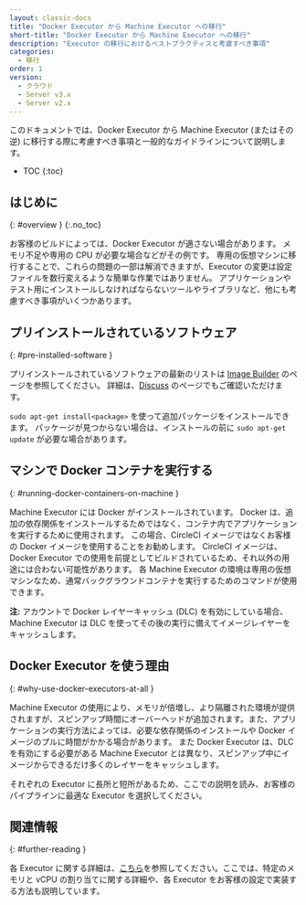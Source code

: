 ```yaml
---
layout: classic-docs
title: "Docker Executor から Machine Executor への移行"
short-title: "Docker Executor から Machine Executor への移行"
description: "Executor の移行におけるベストプラクティスと考慮すべき事項"
categories:
  - 移行
order: 1
version:
  - クラウド
  - Server v3.x
  - Server v2.x
---
```


このドキュメントでは、Docker Executor から Machine Executor (またはその逆) に移行する際に考慮すべき事項と一般的なガイドラインについて説明します。

* TOC
{:toc}

## はじめに
{: #overview }
{:.no_toc}

お客様のビルドによっては、Docker Executor が適さない場合があります。 メモリ不足や専用の CPU が必要な場合などがその例です。 専用の仮想マシンに移行することで、これらの問題の一部は解消できますが、Executor の変更は設定ファイルを数行変えるような簡単な作業ではありません。 アプリケーションやテスト用にインストールしなければならないツールやライブラリなど、他にも考慮すべき事項がいくつかあります。

## プリインストールされているソフトウェア
{: #pre-installed-software }

プリインストールされているソフトウェアの最新のリストは [Image Builder](https://raw.githubusercontent.com/circleci/image-builder/picard-vm-image/provision.sh) のページを参照してください。 詳細は、[Discuss](https://discuss.circleci.com/) のページでもご確認いただけます。

`sudo apt-get install<package>` を使って追加パッケージをインストールできます。 パッケージが見つからない場合は、インストールの前に `sudo apt-get update` が必要な場合があります。

## マシンで Docker コンテナを実行する
{: #running-docker-containers-on-machine }

Machine Executor には Docker がインストールされています。 Docker は、追加の依存関係をインストールするためではなく、コンテナ内でアプリケーションを実行するために使用されます。 この場合、CircleCI イメージではなくお客様の Docker イメージを使用することをお勧めします。 CircleCI イメージは、 Docker Executor での使用を前提としてビルドされているため、それ以外の用途には合わない可能性があります。 各 Machine Executor の環境は専用の仮想マシンなため、通常バックグラウンドコンテナを実行するためのコマンドが使用できます。

**注:** アカウントで Docker レイヤーキャッシュ (DLC) を有効にしている場合、Machine Executor は DLC を使ってその後の実行に備えてイメージレイヤーをキャッシュします。

## Docker Executor を使う理由
{: #why-use-docker-executors-at-all }

Machine Executor の使用により、メモリが倍増し、より隔離された環境が提供されますが、スピンアップ時間にオーバーヘッドが追加されます。また、アプリケーションの実行方法によっては、必要な依存関係のインストールや Docker イメージのプルに時間がかかる場合があります。 また Docker Executor は、DLC を有効にする必要がある Machine Executor とは異なり、スピンアップ中にイメージからできるだけ多くのレイヤーをキャッシュします。

それぞれの Executor  に長所と短所があるため、ここでの説明を読み、お客様のパイプラインに最適な Executor を選択してください。

## 関連情報
{: #further-reading }

各 Executor に関する詳細は、[こちら]({{site.baseurl}}/executor-intro/)を参照してください。ここでは、特定のメモリと vCPU の割り当てに関する詳細や、各 Executor をお客様の設定で実装する方法も説明しています。
